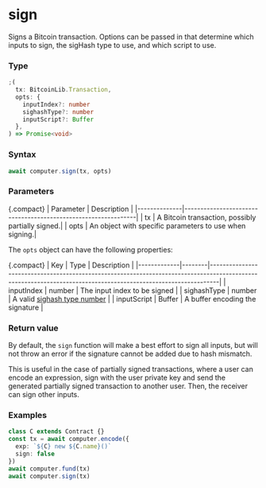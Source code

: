 # sign

Signs a Bitcoin transaction. Options can be passed in that determine which inputs to sign, the sigHash type to use, and which script to use.

### Type

```ts
;(
  tx: BitcoinLib.Transaction,
  opts: {
    inputIndex?: number
    sighashType?: number
    inputScript?: Buffer
  },
) => Promise<void>
```

### Syntax

```js
await computer.sign(tx, opts)
```

### Parameters

{.compact}
| Parameter | Description |
|--------------|---------------------------------------------------------------|
| tx | A Bitcoin transaction, possibly partially signed.|
| opts | An object with specific parameters to use when signing.|

The `opts` object can have the following properties:

{.compact}
| Key | Type | Description |
|-------------|--------|---------------------------------------------------------------------------------------------------------------------------------------------------------------|
| inputIndex | number | The input index to be signed |
| sighashType | number | A valid <a target="_blank" href="https://github.com/bitcoin-computer/monorepo/blob/main/packages/nakamotojs/src/transaction.d.ts">sighash type number</a> |
| inputScript | Buffer | A buffer encoding the signature |

### Return value

By default, the `sign` function will make a best effort to sign all inputs, but will not throw an error if the signature cannot be added due to hash mismatch.

This is useful in the case of partially signed transactions, where a user can encode an expression, sign with the user private key and send the generated partially signed transaction to another user. Then, the receiver can sign other inputs.

### Examples

```ts
class C extends Contract {}
const tx = await computer.encode({
  exp: `${C} new ${C.name}()`
  sign: false
})
await computer.fund(tx)
await computer.sign(tx)
```
